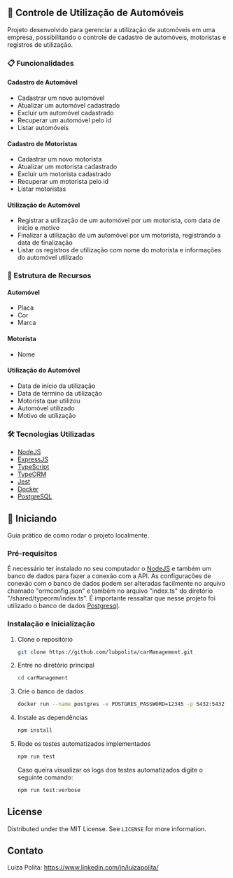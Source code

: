 
## :car: Controle de Utilização de Automóveis

Projeto desenvolvido para gerenciar a utilização de automóveis em uma empresa, possibilitando o controle de cadastro de automóveis, motoristas e registros de utilização.

### :clipboard: Funcionalidades

#### Cadastro de Automóvel
- Cadastrar um novo automóvel
- Atualizar um automóvel cadastrado
- Excluir um automóvel cadastrado
- Recuperar um automóvel pelo id
- Listar automóveis

#### Cadastro de Motoristas
- Cadastrar um novo motorista
- Atualizar um motorista cadastrado
- Excluir um motorista cadastrado
- Recuperar um motorista pelo id
- Listar motoristas

#### Utilização de Automóvel
- Registrar a utilização de um automóvel por um motorista, com data de início e motivo
- Finalizar a utilização de um automóvel por um motorista, registrando a data de finalização
- Listar os registros de utilização com nome do motorista e informações do automóvel utilizado

### :file_folder: Estrutura de Recursos

#### Automóvel
- Placa
- Cor
- Marca

#### Motorista
- Nome

#### Utilização do Automóvel
- Data de início da utilização
- Data de término da utilização
- Motorista que utilizou
- Automóvel utilizado
- Motivo de utilização

### :hammer_and_wrench: Tecnologias Utilizadas

- [NodeJS](https://nodejs.org/en/)
- [ExpressJS](https://expressjs.com/)
- [TypeScript](https://www.typescriptlang.org/)
- [TypeORM](https://typeorm.io/)
- [Jest](https://jestjs.io/)
- [Docker](https://www.docker.com/)
- [PostgreSQL](https://www.postgresql.org/)

<!-- GETTING STARTED -->
## :rocket: Iniciando

Guia prático de como rodar o projeto localmente.
### Pré-requisitos

É necessário ter instalado no seu computador o [NodeJS](https://nodejs.org/en/) e também um banco de dados para fazer a conexão com a API. 
As configurações de conexão com o banco de dados podem ser alteradas facilmente no arquivo chamado "ormconfig.json" e também no arquivo "index.ts" do diretório "/shared/typeorm/index.ts". 
É importante ressaltar que nesse projeto foi utilizado o banco de dados [Postgresql](https://www.postgresql.org/).

### Instalação e Inicialização

1. Clone o repositório
   ```sh
   git clone https://github.com/lubpolita/carManagement.git
   ```
2. Entre no diretório principal 
   ```sh
   cd carManagement
   ```
3. Crie o banco de dados
   ```sh
   docker run --name postgres -e POSTGRES_PASSWORD=12345 -p 5432:5432 -d postgres
   ```
4. Instale as dependências
   ```sh
   npm install
   ```
5. Rode os testes automatizados implementados
   ```sh
   npm run test
   ```
   Caso queira visualizar os logs dos testes automatizados digite o seguinte comando:
   ```sh
   npm run test:verbose
   ```

<!-- LICENSE -->
## License

Distributed under the MIT License. See `LICENSE` for more information.

<!-- CONTACT -->
## Contato

Luiza Polita: https://www.linkedin.com/in/luizapolita/ 
